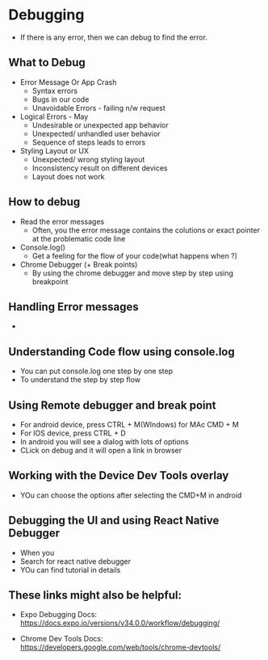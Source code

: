 # Debugging
- If there is any error, then we can debug to find the error.

## What to Debug
- Error Message Or App Crash
    - Syntax errors
    - Bugs in our code
    - Unavoidable Errors - failing n/w request
- Logical Errors - May  
    - Undesirable or unexpected app behavior
    - Unexpected/ unhandled user behavior
    - Sequence of steps leads to errors 
- Styling Layout or UX
    - Unexpected/ wrong styling layout
    - Inconsistency result on different devices
    - Layout does not work

## How to debug
- Read the error messages
    - Often, you the error message contains the colutions or exact pointer at the problematic code line    
- Console.log()
    - Get a feeling for the flow of your code(what happens when ?)
- Chrome Debugger (+ Break points) 
    - By using the chrome debugger and move step by step using breakpoint

## Handling Error messages
- 

## Understanding Code flow using console.log
- You can put console.log one step by one step
- To understand the step by step flow

## Using Remote debugger and break point
- For android device, press CTRL + M(WIndows) for MAc CMD + M
- For IOS device, press CTRL + D
- In android you will see a dialog with lots of options
- CLick on debug and it will open a link in browser

## Working with the Device Dev Tools overlay
- YOu can choose the options after selecting the CMD+M in android

## Debugging the UI and using React Native Debugger
- When you 
- Search for react native debugger
- YOu can find tutorial in details

## These links might also be helpful:

- Expo Debugging Docs: https://docs.expo.io/versions/v34.0.0/workflow/debugging/

- Chrome Dev Tools Docs: https://developers.google.com/web/tools/chrome-devtools/